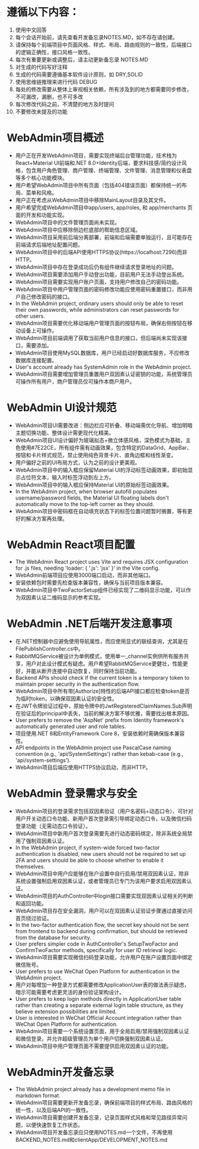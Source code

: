 
# 遵循以下内容：
1. 使用中文回答 
2. 每个会话开始前，请先查看开发备忘录NOTES.MD，如不存在请创建。
3. 请保持每个前端项目中页面风格、样式、布局、路由规则的一致性，后端接口的逻辑正确性，接口风格一致性。 
4. 每次有重要更新或调整后，请主动更新备忘录 NOTES.MD
5. 对生成的代码写好注释
6. 生成的代码需要遵循基本软件设计原则，如 DRY,SOLID
7. 使用思维链推理来进行代码 DEBUG
8. 每处的修改需要从整体上审视相关依赖，所有涉及到的地方都需要同步修改，不可漏改，漏删，也不可多改
9. 每次修改代码之前，不清楚的地方及时提问
10. 不要修改未提及的功能

# WebAdmin项目概述
- 用户正在开发WebAdmin项目，需要实现终端后台管理功能，技术栈为React+Material UI前端和.NET 8.0+Identity后端，要求科技感/简约设计风格，包含用户角色管理、商户管理、终端管理、文件管理、消息管理和仪表盘等多个核心功能模块。
- 用户希望WebAdmin项目中所有页面（包括404错误页面）都保持统一的布局、菜单和风格。
- 用户正在考虑从WebAdmin项目中移除MainLayout目录及其文件。
- 用户希望完成WebAdmin项目中app/users, app/roles, 和 app/merchants 页面的开发和功能实现。
- WebAdmin项目中的文件管理页面尚未实现。
- WebAdmin项目中应移除侧边栏底部的帮助信息区域。
- WebAdmin项目采用前后端分离部署，前端和后端需要单独运行，且可能存在前端请求后端地址配置问题。
- WebAdmin项目中的后端API使用HTTPS协议(https://localhost:7296)而非HTTP。
- WebAdmin项目中存在登录成功后仍有组件继续请求登录地址的问题。
- WebAdmin项目需要添加用户手动登出功能，目前用户无法手动登出系统。
- WebAdmin项目需要实现用户账户页面，支持用户修改自己的密码功能。
- WebAdmin项目中用户管理页面的密码修改功能应使用密码重置接口，而非用户自己修改密码的接口。
- In the WebAdmin project, ordinary users should only be able to reset their own passwords, while administrators can reset passwords for other users.
- WebAdmin项目需要优化移动端用户管理页面的按钮布局，确保右侧按钮在移动设备上可操作。
- WebAdmin项目前端调用了获取当前用户信息的接口，但后端尚未实现该接口，需要添加。
- WebAdmin项目使用MySQL数据库，用户已经启动好数据库服务，不应修改数据库连接配置。
- User's account already has SystemAdmin role in the WebAdmin project.
- WebAdmin项目需要增加管理员重置用户双因素认证密钥的功能，系统管理员可操作所有用户，商户管理员仅可操作本商户用户。

# WebAdmin UI设计规范
- WebAdmin项目UI需要改进：侧边栏应可折叠、移动端需优化导航、增加明暗主题切换功能、整体设计需更现代化精美。
- WebAdmin项目UI设计偏好为玻璃拟态+微立体感风格，深色模式为基础，主色使用#7E22CE，所有组件需有动画效果，包含特定的DataGrid、AppBar、按钮和卡片样式规范，禁止使用纯色背景卡片、直角边框和线性渐变。
- 用户偏好之前的UI布局方式，认为之前的设计更美观。
- WebAdmin项目中的输入框应保留Material UI的浮动标签动画效果，即初始显示占位符文本，输入时标签浮动到左上方。
- WebAdmin项目中的输入框应保持Material UI的原始标签动画效果。
- In the WebAdmin project, when browser autofill populates username/password fields, the Material UI floating labels don't automatically move to the top-left corner as they should.
- WebAdmin项目中密码框在自动填充状态下的标签位置问题暂时搁置，等有更好的解决方案再处理。

# WebAdmin React项目配置
- The WebAdmin React project uses Vite and requires JSX configuration for .js files, needing 'loader: { '.js': 'jsx' }' in the Vite config.
- WebAdmin前端项目应使用3000端口启动，而非其他端口。
- 安装依赖包时需要先检查版本兼容性，确保与当前项目版本兼容。
- WebAdmin项目中TwoFactorSetup组件已经实现了二维码显示功能，可以作为双因素认证二维码显示的参考实现。

# WebAdmin .NET后端开发注意事项
- 在.NET控制器中应避免使用导航属性，而应使用显式的联结查询，尤其是在FilePublishController.cs中。
- RabbitMQService被设计为单例模式，使用单一_channel实例供所有服务共享，用户对此设计模式有疑虑。用户希望RabbitMQService更健壮，性能更好，并能从断开连接中自动恢复，同时保持当前功能。
- Backend APIs should check if the current token is a temporary token to maintain proper security in the authentication flow.
- WebAdmin项目中所有带[Authorize]特性的后端API接口都应检查token是否为临时token，以确保双因素认证的安全性。
- 在JWT令牌验证过程中，原始令牌中的JwtRegisteredClaimNames.Sub声明在验证后的principal中丢失，当前的解决方案不够优雅，需要找出根本原因。
- User prefers to remove the 'AspNet' prefix from Identity framework's automatically generated user and role tables.
- 项目使用.NET 8和EntityFramework Core 8，安装依赖时需确保版本兼容性。
- API endpoints in the WebAdmin project use PascalCase naming convention (e.g., 'api/SystemSettings') rather than kebab-case (e.g., 'api/system-settings').
- WebAdmin项目后端应使用HTTPS协议启动，而非HTTP。

# WebAdmin 登录需求与安全
- WebAdmin项目的登录需求包括双因素验证（用户名密码+动态口令）、可针对用户开关动态口令功能、新用户首次登录需引导绑定动态口令，以及微信扫码登录功能（无需动态口令验证）。
- WebAdmin项目中新用户首次登录需要先进行动态密码绑定，除非系统全局禁用了强制双因素认证。
- In the WebAdmin project, if system-wide forced two-factor authentication is disabled, new users should not be required to set up 2FA and users should be able to choose whether to enable it themselves.
- WebAdmin项目中用户应能够在账户设置中自行启用/禁用双因素认证，除非系统设置强制启用双因素认证，或者管理员已专门为该用户要求启用双因素认证。
- WebAdmin项目的AuthController中login接口需要实现双因素认证相关的判断和返回功能。
- WebAdmin项目存在安全漏洞，用户可以在双因素认证验证步骤通过直接访问首页绕过验证。
- In the two-factor authentication flow, the secret key should not be sent from frontend to backend during confirmation, but should be retrieved from the database for security.
- User prefers simpler code in AuthController's SetupTwoFactor and ConfirmTwoFactor methods, specifically for user ID retrieval logic.
- WebAdmin项目需要实现微信扫码登录功能，允许用户在账户设置页面中绑定微信账号。
- User prefers to use WeChat Open Platform for authentication in the WebAdmin project.
- 用户对每增加一种登录方式都需要修改ApplicationUser表的做法表示疑虑，暗示可能需要考虑更灵活的身份验证架构设计。
- User prefers to keep login methods directly in ApplicationUser table rather than creating a separate external login table structure, as they believe extension possibilities are limited.
- User is interested in WeChat Official Account integration rather than WeChat Open Platform for authentication.
- WebAdmin项目需要一个系统设置页面，用于全局启用/禁用强制双因素认证和微信登录，并允许超级管理员为单个用户切换强制双因素认证。
- WebAdmin项目中用户管理页面不需要提供启用双因素认证的功能。

# WebAdmin开发备忘录
- The WebAdmin project already has a development memo file in markdown format.
- WebAdmin项目需要更新开发备忘录，确保前端项目的样式布局、路由风格的统一性，以及后端API的一致性。
- WebAdmin项目需要创建开发备忘录，记录页面样式风格和常见路径异常问题，以便快速恢复工作状态。
- WebAdmin项目开发备忘录应只使用NOTES.md一个文件，不再使用BACKEND_NOTES.md和clientApp/DEVELOPMENT_NOTES.md